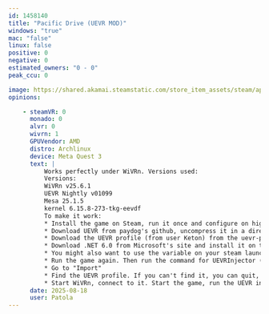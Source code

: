 ```yaml
---
id: 1458140
title: "Pacific Drive (UEVR MOD)"
windows: "true"
mac: "false"
linux: false
positive: 0
negative: 0
estimated_owners: "0 - 0"
peak_ccu: 0

image: https://shared.akamai.steamstatic.com/store_item_assets/steam/apps/1458140/header.jpg?t=1721725925
opinions:

    - steamVR: 0
      monado: 0
      alvr: 0
      wivrn: 1
      GPUVendor: AMD
      distro: Archlinux
      device: Meta Quest 3
      text: |
          Works perfectly under WiVRn. Versions used:
          Versions:
          WiVRn v25.6.1
          UEVR Nightly v01099
          Mesa 25.1.5
          kernel 6.15.8-273-tkg-eevdf
          To make it work:
          * Install the game on Steam, run it once and configure on high or medium.
          * Download UEVR from paydog's github, uncompress it in a directory. Then copy its directory under the game prefix, e.g. `cp -r uevr ~/.local/share/Steam/steamapps/compatdata/1458140/pfx/drive_c/`
          * Download the UEVR profile (from user Keton) from the uevr-profiles site, a zip file. Don't uncompress nor rename it.
          * Download .NET 6.0 from Microsoft's site and install it on the prefix, say the .net executable is under /dados: `PRESSURE_VESSEL_FILESYSTEMS_RW="/dados:/home" protontricks-launch --no-bwrap --appid 1458140 /dados/windowsdesktop-runtime-6.0.36-win-x64.exe` (the `PRESSURE_VESSEL_FILESYSTEMS_RW` is needed so that proton can see the executable file)
          * You might also want to use the variable on your steam launch options for the game: `PRESSURE_VESSEL_FILESYSTEMS_RW="/dados:/home" %command%`
          * Run the game again. Then run the command for UEVRInjector (you won't inject it yet): `PRESSURE_VESSEL_FILESYSTEMS_RW="/dados:/home" protontricks-launch --no-bwrap --appid 1458140 ~/.local/share/Steam/steamapps/compatdata/1458140/pfx/drive_c/uevr/UEVRInjector.exe`
          * Go to "Import"
          * Find the UEVR profile. If you can't find it, you can quit, try again and use the PRESSURE... variable to be able to access the filesystem where it is. Import the zip file, a file manager window will open, close it. Quit the game and UEVR.
          * Start WiVRn, connect to it. Start the game, run the UEVR injector line when you get to the menu screen. Ensure OpenXR is select and click on "Insert". This is shown in the video so you can see how it's done. I'm using yakuake as terminal.
      date: 2025-08-18
      user: Patola
---
```


